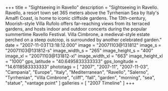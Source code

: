 +++
title = "Sightseeing in Ravello"
description = "Sightseeing in Ravello. Ravello, a resort town set 365 meters above the Tyrrhenian Sea by Italy's Amalfi Coast, is home to iconic cliffside gardens. The 13th-century, Moorish-style Villa Rufolo offers far-reaching views from its terraced gardens, and hosts indoor and outdoor concerts during the popular summertime Ravello Festival. Villa Cimbrone, a medieval-style estate perched on a steep outcrop, is surrounded by another celebrated garden."
date = "2007-11-03T13:18:12.000"
image = "20071103@131812"
image_s = "20071103@131812-s"
image_width_s = "265"
image_height_s = "400"
image_xl = "20071103@131812-xl"
image_width_xl = "663"
image_height_xl = "1000"
gps_latitude = "40.6495833333333"
gps_longitude = "14.6118583333333"
phototags = [ "2007", "2007-11", "2007-11-03", "Campania", "Europe", "Italy", "Mediterranean", "Ravello", "Salerno", "Tyrrhenian", "Villa Cimbrone", "cliff", "fall", "garden", "morning", "sea", "statue", "vantage point" ]
galleries = [ "2007 Timeline" ]
+++
